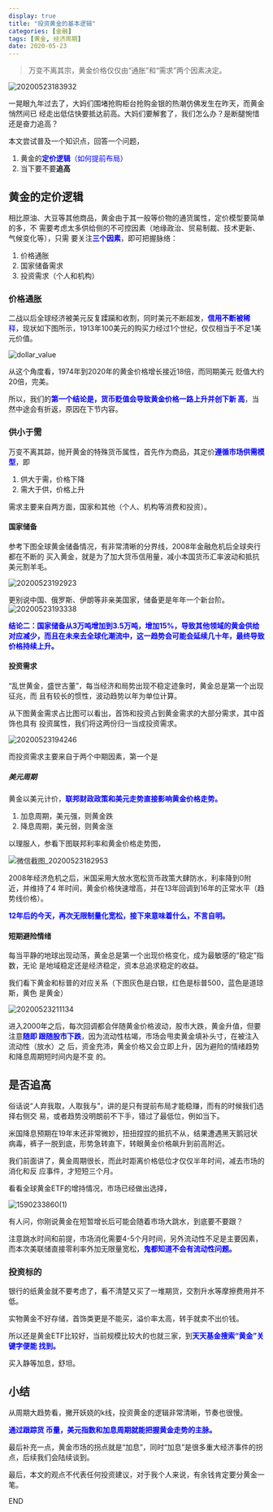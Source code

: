 ```yaml
---
display: true
title: "投资黄金的基本逻辑"
categories: [金融]
tags: [黄金, 经济周期]
date: 2020-05-23
---
```


> 万变不离其宗，黄金价格仅仅由“通胀”和“需求”两个因素决定。

![20200523183932](https://52etf.oss-cn-beijing.aliyuncs.com/picgo/20200523183932.png)

一晃眼九年过去了，大妈们围堵抢购柜台抢购金银的热潮仿佛发生在昨天，而黄金悄然间已
经走出低估快要抵达前高。大妈们要解套了，我们怎么办？是断腿惋惜还是奋力追高？

本文尝试普及一个知识点，回答一个问题，
1. 黄金的<font color=blue>**定价逻辑**（如何提前布局）</font>
2. 当下要不要**追高**

## 黄金的定价逻辑
相比原油、大豆等其他商品，黄金由于其一般等价物的通货属性，定价模型要简单的多，不
需要考虑太多供给侧的不可控因素（地缘政治、贸易制裁、技术更新、气候变化等），只需
要关注<font color=blue>**三个因素**</font>，即可把握脉络：

1. 价格通胀
2. 国家储备需求
3. 投资需求（个人和机构）

### 价格通胀

二战以后全球经济被美元反复蹂躏和收割，同时美元不断超发，<font color=blue>**信用不断被稀**
释</font>，现状如下图所示，1913年100美元的购买力经过1个世纪，仅仅相当于不足1美元价值。

![dollar_value](https://52etf.oss-cn-beijing.aliyuncs.com/picgo/dollar_value.jpg)

从这个角度看，1974年到2020年的黄金价格增长接近18倍，而同期美元
贬值大约20倍，完美。

所以，我们的<font color=blue>**第一个结论是，货币贬值会导致黄金价格一路上升并创下新
高**</font>，当然中途会有折返，原因在下节内容。

### 供小于需
万变不离其踪，抛开黄金的特殊货币属性，首先作为商品，其定价<font color=blue>**遵循市场供需模型**</font>，即

1. 供大于需，价格下降
2. 需大于供，价格上升

需求主要来自两方面，国家和其他（个人、机构等消费和投资）。

#### 国家储备

参考下图全球黄金储备情况，有非常清晰的分界线，2008年金融危机后全球央行都在不断的
买入黄金，就是为了加大货币信用量，减小本国货币汇率波动和抵抗美元割羊毛。

![20200523192923](https://52etf.oss-cn-beijing.aliyuncs.com/picgo/20200523192923.png)

更别说中国、俄罗斯、伊朗等非亲美国家，储备更是年年一个新台阶。
![20200523193338](https://52etf.oss-cn-beijing.aliyuncs.com/picgo/20200523193338.png)

<font color=blue>**结论二：国家储备从3万吨增加到3.5万吨，增加15%，导致其他领域的黄金供给对应减少，而且在未来去全球化潮流中，这一趋势会可能会延续几十年，最终导致价格持续上升。​**</font>

#### 投资需求
“乱世黄金，盛世古董”，每当经济和局势出现不稳定迹象时，黄金总是第一个出现征兆，而
且有较长的惯性，波动趋势以年为单位计算。

从下图黄金需求占比图可以看出，首饰和投资占到黄金需求的大部分需求，其中首饰也具有
投资属性，我们将这两份归一当成投资需求。

![20200523194246](https://52etf.oss-cn-beijing.aliyuncs.com/picgo/20200523194246.png)

而投资需求主要来自于两个中期因素，第一个是

##### 美元周期

黄金以美元计价，<font color=blue>**联邦财政政策和美元走势直接影响黄金价格走势。**</font>

1. 加息周期，美元强，则黄金跌
2. 降息周期，美元弱，则黄金涨

以理服人，参看下图联邦利率和黄金价格走势图，

![微信截图_20200523182953](https://52etf.oss-cn-beijing.aliyuncs.com/picgo/微信截图_20200523182953.png)


2008年经济危机之后，米国采用大放水宽松货币政策大肆防水，利率降到0附近，并维持了4
年时间，黄金价格快速增高，并在13年回调到16年的正常水平（趋势线价格）。

<font color=blue>**12年后的今天，再次无限制量化宽松，接下来意味着什么，不言自明。**</font>

#### 短期避险情绪
每当平静的地球出现动荡，黄金总是第一个出现价格变化，成为最敏感的“稳定”指数，无论
是地域稳定还是经济稳定，资本总追求稳定的收益。

我们看下黄金和标普的对应关系（下图灰色是白银，红色是标普500，蓝色是道琼斯，黄色
是黄金）

![20200523211134](https://52etf.oss-cn-beijing.aliyuncs.com/picgo/20200523211134.png)

进入2000年之后，每次回调都会伴随黄金价格波动，股市大跌，黄金升值，但要注意<font color=blue>**随即
跟随股市下跌**</font>，因为流动性枯竭，市场会甩卖黄金填补头寸，在被注入流动性（放水）之
后，资金充沛，黄金价格又会立即上升，因为避险的情绪趋势和降息周期短时间内是不变
的。


## 是否追高
俗话说“人弃我取，人取我与”，讲的是只有提前布局才能稳赚，而有的时候我们选择右侧交
易，或者趋势没明朗前不下手，错过了最低位，例如当下。

米国降息预期在19年末还非常微妙，扭扭捏捏的抵抗不从，结果遭遇黑天鹅冠状病毒，裤子一脱到底，形势急转直下，转眼黄金价格飙升到前高附近。

我们前面讲了，黄金周期很长，而此时距离价格低位才仅仅半年时间，减去市场的消化和反
应事件，才短短三个月。

看看全球黄金ETF的增持情况，市场已经做出选择，

![1590233860(1)](https://52etf.oss-cn-beijing.aliyuncs.com/picgo/1590233860(1).png)

有人问，你刚说黄金在短暂增长后可能会随着市场大跳水，到底要不要跟？

注意跳水时间和前提，市场消化需要4-5个月时间，另外流动性不足是主要因素，而本次美联储直接零利率外加无限量宽松，<font color=blue>**鬼都知道不会有流动性问题。**</font>

### 投资标的
银行的纸黄金就不要考虑了，看不清楚又买了一堆期货，交割升水等摩擦费用并不低。

实物黄金不好存储，首饰类更是不能买，溢价率太高，转手就卖不出价钱。

所以还是黄金ETF比较好，当前规模比较大的也就三家，到<font color=blue>**天天基金搜索“黄金”关键字便能
找到。**</font>

买入静等加息，舒坦。

## 小结
从周期大趋势看，撇开妖娆的k线，投资黄金的逻辑非常清晰，节奏也很慢。

<font color=blue>**通过跟踪货
币量，美元指数和加息周期就能把握黄金走势的主脉。**</font>

最后补充一点，黄金市场的拐点就是“加息”，同时“加息”是很多重大经济事件的拐点，后续我们会陆续谈到。

最后，本文的观点不代表任何投资建议，对于我个人来说，有余钱肯定要分黄金一笔。

END



